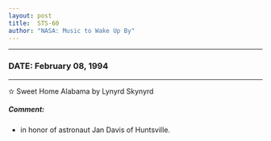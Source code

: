 ```yaml
---
layout: post
title:  STS-60
author: "NASA: Music to Wake Up By"
---
```


----
### DATE: February 08, 1994
----
✫ Sweet Home Alabama by Lynyrd Skynyrd

##### Comment:
* in honor of astronaut Jan Davis of Huntsville.
